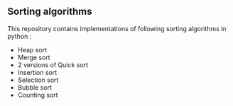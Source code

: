 Sorting algorithms
-----------------

This repository contains implementations of following sorting algorithms in python :
- Heap sort
- Merge sort
- 2 versions of Quick sort
- Insertion sort
- Selection sort
- Bubble sort
- Counting sort
